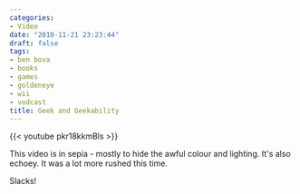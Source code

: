 ```yaml
---
categories:
- Video
date: "2010-11-21 23:23:44"
draft: false
tags:
- ben bova
- books
- games
- goldeneye
- wii
- vodcast
title: Geek and Geekability
---
```


{{< youtube pkr18kkmBls >}}

This video is in sepia - mostly to hide the awful colour and lighting. It's also echoey. It was a lot more rushed this time.

Slacks!
